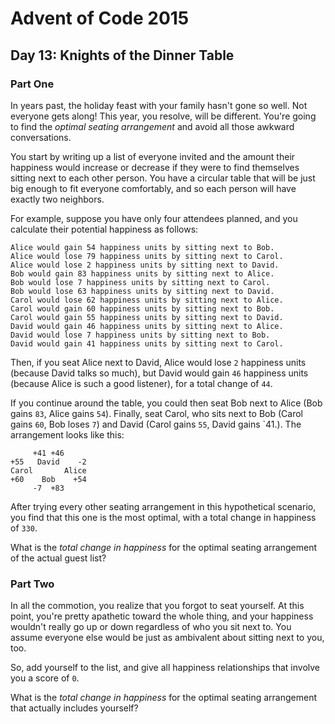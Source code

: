 # Advent of Code 2015

## Day 13: Knights of the Dinner Table

### Part One

In years past, the holiday feast with your family hasn't gone so well.  Not
everyone gets along!  This year, you resolve, will be different.  You're going
to find the *optimal seating arrangement* and avoid all those awkward
conversations.

You start by writing up a list of everyone invited and the amount their
happiness would increase or decrease if they were to find themselves sitting
next to each other person.  You have a circular table that will be just big
enough to fit everyone comfortably, and so each person will have exactly two
neighbors.

For example, suppose you have only four attendees planned, and you calculate
their potential happiness as follows:

```
Alice would gain 54 happiness units by sitting next to Bob.
Alice would lose 79 happiness units by sitting next to Carol.
Alice would lose 2 happiness units by sitting next to David.
Bob would gain 83 happiness units by sitting next to Alice.
Bob would lose 7 happiness units by sitting next to Carol.
Bob would lose 63 happiness units by sitting next to David.
Carol would lose 62 happiness units by sitting next to Alice.
Carol would gain 60 happiness units by sitting next to Bob.
Carol would gain 55 happiness units by sitting next to David.
David would gain 46 happiness units by sitting next to Alice.
David would lose 7 happiness units by sitting next to Bob.
David would gain 41 happiness units by sitting next to Carol.
```

Then, if you seat Alice next to David, Alice would lose `2` happiness units
(because David talks so much), but David would gain `46` happiness units
(because Alice is such a good listener), for a total change of `44`.

If you continue around the table, you could then seat Bob next to Alice (Bob
gains `83`, Alice gains `54`).  Finally, seat Carol, who sits next to Bob (Carol
gains `60`, Bob loses `7`) and David (Carol gains `55`, David gains `41.).  The
arrangement looks like this:

```
     +41 +46
+55   David    -2
Carol       Alice
+60    Bob    +54
     -7  +83
```

After trying every other seating arrangement in this hypothetical scenario, you
find that this one is the most optimal, with a total change in happiness of
`330`.

What is the *total change in happiness* for the optimal seating arrangement of
the actual guest list?

### Part Two

In all the commotion, you realize that you forgot to seat yourself.  At this
point, you're pretty apathetic toward the whole thing, and your happiness
wouldn't really go up or down regardless of who you sit next to.  You assume
everyone else would be just as ambivalent about sitting next to you, too.

So, add yourself to the list, and give all happiness relationships that involve
you a score of `0`.

What is the *total change in happiness* for the optimal seating arrangement that
actually includes yourself?

